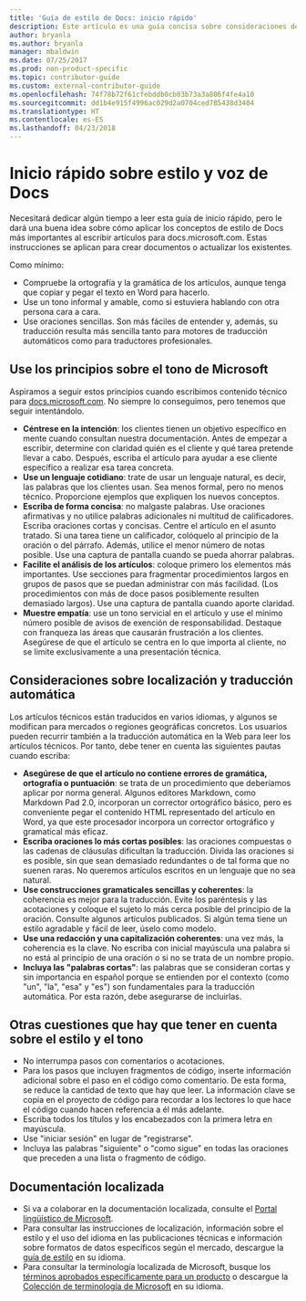 ```yaml
---
title: 'Guía de estilo de Docs: inicio rápido'
description: Este artículo es una guía concisa sobre consideraciones de estilo, que solo contiene los temas básicos de introducción a docs.microsoft.com.
author: bryanla
ms.author: bryanla
manager: mbaldwin
ms.date: 07/25/2017
ms.prod: non-product-specific
ms.topic: contributor-guide
ms.custom: external-contributor-guide
ms.openlocfilehash: 74f78b72f61cfebddb0cb03b73a3a806f4fe4a10
ms.sourcegitcommit: dd1b4e915f4996ac029d2a0704ced785438d3484
ms.translationtype: HT
ms.contentlocale: es-ES
ms.lasthandoff: 04/23/2018
---
```

# <a name="docs-style-and-voice-quick-start"></a>Inicio rápido sobre estilo y voz de Docs

Necesitará dedicar algún tiempo a leer esta guía de inicio rápido, pero le dará una buena idea sobre cómo aplicar los conceptos de estilo de Docs más importantes al escribir artículos para docs.microsoft.com. Estas instrucciones se aplican para crear documentos o actualizar los existentes.

Como mínimo:

- Compruebe la ortografía y la gramática de los artículos, aunque tenga que copiar y pegar el texto en Word para hacerlo.
- Use un tono informal y amable, como si estuviera hablando con otra persona cara a cara.
- Use oraciones sencillas. Son más fáciles de entender y, además, su traducción resulta más sencilla tanto para motores de traducción automáticos como para traductores profesionales.

## <a name="use-the-microsoft-voice-principles"></a>Use los principios sobre el tono de Microsoft

Aspiramos a seguir estos principios cuando escribimos contenido técnico para [docs.microsoft.com](https://docs.microsoft.com). No siempre lo conseguimos, pero tenemos que seguir intentándolo.

- **Céntrese en la intención**: los clientes tienen un objetivo específico en mente cuando consultan nuestra documentación. Antes de empezar a escribir, determine con claridad quién es el cliente y qué tarea pretende llevar a cabo. Después, escriba el artículo para ayudar a ese cliente específico a realizar esa tarea concreta.
- **Use un lenguaje cotidiano**: trate de usar un lenguaje natural, es decir, las palabras que los clientes usan. Sea menos formal, pero no menos técnico. Proporcione ejemplos que expliquen los nuevos conceptos.
- **Escriba de forma concisa**: no malgaste palabras. Use oraciones afirmativas y no utilice palabras adicionales ni multitud de calificadores. Escriba oraciones cortas y concisas. Centre el artículo en el asunto tratado. Si una tarea tiene un calificador, colóquelo al principio de la oración o del párrafo. Además, utilice el menor número de notas posible. Use una captura de pantalla cuando se pueda ahorrar palabras.
- **Facilite el análisis de los artículos**: coloque primero los elementos más importantes. Use secciones para fragmentar procedimientos largos en grupos de pasos que se puedan administrar con más facilidad. (Los procedimientos con más de doce pasos posiblemente resulten demasiado largos). Use una captura de pantalla cuando aporte claridad.
- **Muestre empatía**: use un tono servicial en el artículo y use el mínimo número posible de avisos de exención de responsabilidad. Destaque con franqueza las áreas que causarán frustración a los clientes. Asegúrese de que el artículo se centra en lo que importa al cliente, no se limite exclusivamente a una presentación técnica.

## <a name="consider-localization-and-machine-translation"></a>Consideraciones sobre localización y traducción automática

Los artículos técnicos están traducidos en varios idiomas, y algunos se modifican para mercados o regiones geográficas concretos. Los usuarios pueden recurrir también a la traducción automática en la Web para leer los artículos técnicos. Por tanto, debe tener en cuenta las siguientes pautas cuando escriba:

- **Asegúrese de que el artículo no contiene errores de gramática, ortografía o puntuación**: se trata de un procedimiento que deberíamos aplicar por norma general. Algunos editores Markdown, como Markdown Pad 2.0, incorporan un corrector ortográfico básico, pero es conveniente pegar el contenido HTML representado del artículo en Word, ya que este procesador incorpora un corrector ortográfico y gramatical más eficaz.
- **Escriba oraciones lo más cortas posibles**: las oraciones compuestas o las cadenas de cláusulas dificultan la traducción. Divida las oraciones si es posible, sin que sean demasiado redundantes o de tal forma que no suenen raras. No queremos artículos escritos en un lenguaje que no sea natural.
- **Use construcciones gramaticales sencillas y coherentes**: la coherencia es mejor para la traducción. Evite los paréntesis y las acotaciones y coloque el sujeto lo más cerca posible del principio de la oración. Consulte algunos artículos publicados. Si algún tema tiene un estilo agradable y fácil de leer, úselo como modelo.
- **Use una redacción y una capitalización coherentes**: una vez más, la coherencia es la clave. No escriba con inicial mayúscula una palabra si no está al principio de una oración o si no se trata de un nombre propio.
- **Incluya las "palabras cortas"**: las palabras que se consideran cortas y sin importancia en español porque se entienden por el contexto (como "un", "la", "esa" y "es") son fundamentales para la traducción automática. Por esta razón, debe asegurarse de incluirlas.

## <a name="other-style-and-voice-issues-to-watch-for"></a>Otras cuestiones que hay que tener en cuenta sobre el estilo y el tono

- No interrumpa pasos con comentarios o acotaciones.
- Para los pasos que incluyen fragmentos de código, inserte información adicional sobre el paso en el código como comentario. De esta forma, se reduce la cantidad de texto que hay que leer. La información clave se copia en el proyecto de código para recordar a los lectores lo que hace el código cuando hacen referencia a él más adelante.
- Escriba todos los títulos y los encabezados con la primera letra en mayúscula.
- Use "iniciar sesión" en lugar de "registrarse".
- Incluya las palabras "siguiente" o "como sigue" en todas las oraciones que preceden a una lista o fragmento de código.

## <a name="localized-documentation"></a>Documentación localizada

- Si va a colaborar en la documentación localizada, consulte el [Portal lingüístico de Microsoft](https://www.microsoft.com/Language/Default.aspx).
- Para consultar las instrucciones de localización, información sobre el estilo y el uso del idioma en las publicaciones técnicas e información sobre formatos de datos específicos según el mercado, descargue la [guía de estilo](https://www.microsoft.com/Language/StyleGuides.aspx) en su idioma.
- Para consultar la terminología localizada de Microsoft, busque los [términos aprobados específicamente para un producto](https://www.microsoft.com/Language/Search.aspx) o descargue la [Colección de terminología de Microsoft](https://www.microsoft.com/Language/Terminology.aspx) en su idioma.

